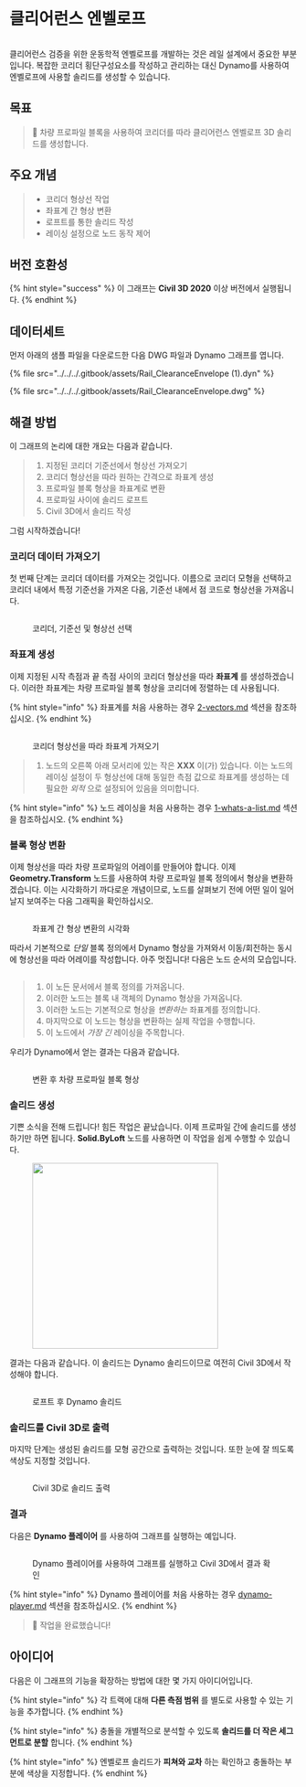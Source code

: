 # 클리어런스 엔벨로프

<figure><img src="../../../.gitbook/assets/Rail_ClearanceEnvelope_Player.gif" alt=""><figcaption></figcaption></figure>

클리어런스 검증을 위한 운동학적 엔벨로프를 개발하는 것은 레일 설계에서 중요한 부분입니다. 복잡한 코리더 횡단구성요소를 작성하고 관리하는 대신 Dynamo를 사용하여 엔벨로프에 사용할 솔리드를 생성할 수 있습니다.

## 목표

> :dart: 차량 프로파일 블록을 사용하여 코리더를 따라 클리어런스 엔벨로프 3D 솔리드를 생성합니다.

## 주요 개념

> * 코리더 형상선 작업
> * 좌표계 간 형상 변환
> * 로프트를 통한 솔리드 작성
> * 레이싱 설정으로 노드 동작 제어

## 버전 호환성

{% hint style="success" %} 이 그래프는 **Civil 3D 2020** 이상 버전에서 실행됩니다. {% endhint %}

## 데이터세트

먼저 아래의 샘플 파일을 다운로드한 다음 DWG 파일과 Dynamo 그래프를 엽니다.

{% file src="../../../.gitbook/assets/Rail_ClearanceEnvelope (1).dyn" %}

{% file src="../../../.gitbook/assets/Rail_ClearanceEnvelope.dwg" %}

## 해결 방법

이 그래프의 논리에 대한 개요는 다음과 같습니다.

> 1. 지정된 코리더 기준선에서 형상선 가져오기
> 2. 코리더 형상선을 따라 원하는 간격으로 좌표계 생성
> 3. 프로파일 블록 형상을 좌표계로 변환
> 4. 프로파일 사이에 솔리드 로프트
> 5. Civil 3D에서 솔리드 작성

그럼 시작하겠습니다!

### 코리더 데이터 가져오기

첫 번째 단계는 코리더 데이터를 가져오는 것입니다. 이름으로 코리더 모형을 선택하고 코리더 내에서 특정 기준선을 가져온 다음, 기준선 내에서 점 코드로 형상선을 가져옵니다.

<figure><img src="../../../.gitbook/assets/Rail_ClearanceEnvelope_GetCorridorData.png" alt=""><figcaption><p>코리더, 기준선 및 형상선 선택</p></figcaption></figure>

### 좌표계 생성

이제 지정된 시작 측점과 끝 측점 사이의 코리더 형상선을 따라 **좌표계** 를 생성하겠습니다. 이러한 좌표계는 차량 프로파일 블록 형상을 코리더에 정렬하는 데 사용됩니다.

{% hint style="info" %} 좌표계를 처음 사용하는 경우 [2-vectors.md](../../../5\_essential\_nodes\_and\_concepts/5-2\_geometry-for-computational-design/2-vectors.md "mention") 섹션을 참조하십시오. {% endhint %}

<figure><img src="../../../.gitbook/assets/Rail_ClearanceEnvelope_CreateCoordinateSystems.png" alt=""><figcaption><p>코리더 형상선을 따라 좌표계 가져오기</p></figcaption></figure>

> 1. 노드의 오른쪽 아래 모서리에 있는 작은 **XXX** 이(가) 있습니다. 이는 노드의 레이싱 설정이 두 형상선에 대해 동일한 측점 값으로 좌표계를 생성하는 데 필요한 _외적_ 으로 설정되어 있음을 의미합니다.

{% hint style="info" %} 노드 레이싱을 처음 사용하는 경우 [1-whats-a-list.md](../../../5\_essential\_nodes\_and\_concepts/5-4\_designing-with-lists/1-whats-a-list.md "mention") 섹션을 참조하십시오. {% endhint %}

### 블록 형상 변환

이제 형상선을 따라 차량 프로파일의 어레이를 만들어야 합니다. 이제 **Geometry.Transform** 노드를 사용하여 차량 프로파일 블록 정의에서 형상을 변환하겠습니다. 이는 시각화하기 까다로운 개념이므로, 노드를 살펴보기 전에 어떤 일이 일어날지 보여주는 다음 그래픽을 확인하십시오.

<figure><img src="../../../.gitbook/assets/Rail_ClearanceEnvelope_TransformAnimation.gif" alt=""><figcaption><p>좌표계 간 형상 변환의 시각화</p></figcaption></figure>

따라서 기본적으로 _단일_ 블록 정의에서 Dynamo 형상을 가져와서 이동/회전하는 동시에 형상선을 따라 어레이를 작성합니다. 아주 멋집니다! 다음은 노드 순서의 모습입니다.

<figure><img src="../../../.gitbook/assets/Rail_ClearanceEnvelope_Transform.png" alt=""><figcaption></figcaption></figure>

> 1. 이 노든 문서에서 블록 정의를 가져옵니다.
> 2. 이러한 노드는 블록 내 객체의 Dynamo 형상을 가져옵니다.
> 3. 이러한 노드는 기본적으로 형상을 _변환하는_ 좌표계를 정의합니다.
> 4. 마지막으로 이 노드는 형상을 변환하는 실제 작업을 수행합니다.
> 5. 이 노드에서 _가장 긴_ 레이싱을 주목합니다.

우리가 Dynamo에서 얻는 결과는 다음과 같습니다.

<figure><img src="../../../.gitbook/assets/Rail_ClearanceEnvelope_Dynamo_Profiles.png" alt=""><figcaption><p>변환 후 차량 프로파일 블록 형상</p></figcaption></figure>

### 솔리드 생성

기쁜 소식을 전해 드립니다! 힘든 작업은 끝났습니다. 이제 프로파일 간에 솔리드를 생성하기만 하면 됩니다. **Solid.ByLoft** 노드를 사용하면 이 작업을 쉽게 수행할 수 있습니다.

<figure><img src="../../../.gitbook/assets/Rail_PlaceTies_SolidByLoft.png" alt="" width="325"><figcaption></figcaption></figure>

결과는 다음과 같습니다. 이 솔리드는 Dynamo 솔리드이므로 여전히 Civil 3D에서 작성해야 합니다.

<figure><img src="../../../.gitbook/assets/Rail_ClearanceEnvelope_Dynamo_Solids.png" alt=""><figcaption><p>로프트 후 Dynamo 솔리드</p></figcaption></figure>

### 솔리드를 Civil 3D로 출력

마지막 단계는 생성된 솔리드를 모형 공간으로 출력하는 것입니다. 또한 눈에 잘 띄도록 색상도 지정할 것입니다.

<figure><img src="../../../.gitbook/assets/Rail_ClearanceEnvelope_SolidsToC3D.png" alt=""><figcaption><p>Civil 3D로 솔리드 출력</p></figcaption></figure>

### 결과

다음은 **Dynamo 플레이어** 를 사용하여 그래프를 실행하는 예입니다.

<figure><img src="../../../.gitbook/assets/Rail_ClearanceEnvelope_Player.gif" alt=""><figcaption><p>Dynamo 플레이어를 사용하여 그래프를 실행하고 Civil 3D에서 결과 확인</p></figcaption></figure>

{% hint style="info" %} Dynamo 플레이어를 처음 사용하는 경우 [dynamo-player.md](../../dynamo-player.md "mention") 섹션을 참조하십시오. {% endhint %}

> :tada: 작업을 완료했습니다!

## 아이디어

다음은 이 그래프의 기능을 확장하는 방법에 대한 몇 가지 아이디어입니다.

{% hint style="info" %} 각 트랙에 대해 **다른 측점 범위** 를 별도로 사용할 수 있는 기능을 추가합니다. {% endhint %}

{% hint style="info" %} 충돌을 개별적으로 분석할 수 있도록 **솔리드를 더 작은 세그먼트로 분할** 합니다. {% endhint %}

{% hint style="info" %} 엔벨로프 솔리드가 **피쳐와 교차** 하는 확인하고 충돌하는 부분에 색상을 지정합니다. {% endhint %}
